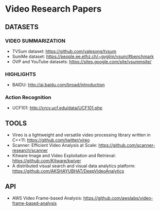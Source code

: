 # Video Research Papers


## DATASETS

### VIDEO SUMMARIZATION

* TVSum dataset: https://github.com/yalesong/tvsum
* SumMe dataset: https://people.ee.ethz.ch/~gyglim/vsum/#benchmark
* OVP and YouTube datasets: https://sites.google.com/site/vsummsite/

### HIGHLIGHTS

* BAIDU: http://ai.baidu.com/broad/introduction

### Action Recognition

* UCF101: http://crcv.ucf.edu/data/UCF101.php


## TOOLS

* Vireo is a lightweight and versatile video processing library written in C++11: https://github.com/twitter/vireo
* Scanner: Efficient Video Analysis at Scale: https://github.com/scanner-research/scanner
* Kitware Image and Video Exploitation and Retrieval: https://github.com/Kitware/kwiver
* A distributed visual search and visual data analytics platform: https://github.com/AKSHAYUBHAT/DeepVideoAnalytics

## API

* AWS Video Frame-based Analysis: https://github.com/awslabs/video-frame-based-analysis
